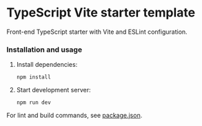 # TypeScript Vite starter template

Front-end TypeScript starter with Vite and ESLint configuration.

### Installation and usage

1. Install dependencies:

   ```
   npm install
   ```

2. Start development server:

   ```
   npm run dev
   ```

For lint and build commands, see [package.json](./package.json).

